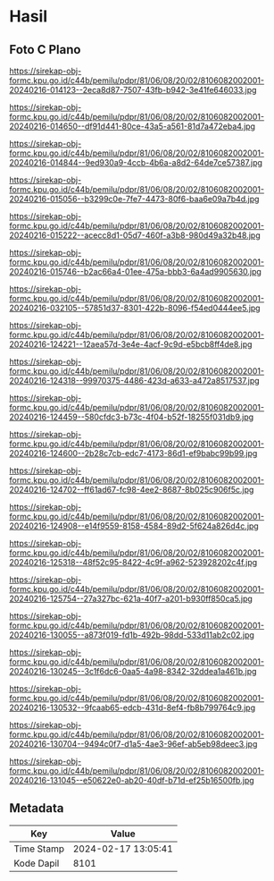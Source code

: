 # Hasil

## Foto C Plano

https://sirekap-obj-formc.kpu.go.id/c44b/pemilu/pdpr/81/06/08/20/02/8106082002001-20240216-014123--2eca8d87-7507-43fb-b942-3e41fe646033.jpg

https://sirekap-obj-formc.kpu.go.id/c44b/pemilu/pdpr/81/06/08/20/02/8106082002001-20240216-014650--df91d441-80ce-43a5-a561-81d7a472eba4.jpg

https://sirekap-obj-formc.kpu.go.id/c44b/pemilu/pdpr/81/06/08/20/02/8106082002001-20240216-014844--9ed930a9-4ccb-4b6a-a8d2-64de7ce57387.jpg

https://sirekap-obj-formc.kpu.go.id/c44b/pemilu/pdpr/81/06/08/20/02/8106082002001-20240216-015056--b3299c0e-7fe7-4473-80f6-baa6e09a7b4d.jpg

https://sirekap-obj-formc.kpu.go.id/c44b/pemilu/pdpr/81/06/08/20/02/8106082002001-20240216-015222--acecc8d1-05d7-460f-a3b8-980d49a32b48.jpg

https://sirekap-obj-formc.kpu.go.id/c44b/pemilu/pdpr/81/06/08/20/02/8106082002001-20240216-015746--b2ac66a4-01ee-475a-bbb3-6a4ad9905630.jpg

https://sirekap-obj-formc.kpu.go.id/c44b/pemilu/pdpr/81/06/08/20/02/8106082002001-20240216-032105--57851d37-8301-422b-8096-f54ed0444ee5.jpg

https://sirekap-obj-formc.kpu.go.id/c44b/pemilu/pdpr/81/06/08/20/02/8106082002001-20240216-124221--12aea57d-3e4e-4acf-9c9d-e5bcb8ff4de8.jpg

https://sirekap-obj-formc.kpu.go.id/c44b/pemilu/pdpr/81/06/08/20/02/8106082002001-20240216-124318--99970375-4486-423d-a633-a472a8517537.jpg

https://sirekap-obj-formc.kpu.go.id/c44b/pemilu/pdpr/81/06/08/20/02/8106082002001-20240216-124459--580cfdc3-b73c-4f04-b52f-18255f031db9.jpg

https://sirekap-obj-formc.kpu.go.id/c44b/pemilu/pdpr/81/06/08/20/02/8106082002001-20240216-124600--2b28c7cb-edc7-4173-86d1-ef9babc99b99.jpg

https://sirekap-obj-formc.kpu.go.id/c44b/pemilu/pdpr/81/06/08/20/02/8106082002001-20240216-124702--ff61ad67-fc98-4ee2-8687-8b025c906f5c.jpg

https://sirekap-obj-formc.kpu.go.id/c44b/pemilu/pdpr/81/06/08/20/02/8106082002001-20240216-124908--e14f9559-8158-4584-89d2-5f624a826d4c.jpg

https://sirekap-obj-formc.kpu.go.id/c44b/pemilu/pdpr/81/06/08/20/02/8106082002001-20240216-125318--48f52c95-8422-4c9f-a962-523928202c4f.jpg

https://sirekap-obj-formc.kpu.go.id/c44b/pemilu/pdpr/81/06/08/20/02/8106082002001-20240216-125754--27a327bc-621a-40f7-a201-b930ff850ca5.jpg

https://sirekap-obj-formc.kpu.go.id/c44b/pemilu/pdpr/81/06/08/20/02/8106082002001-20240216-130055--a873f019-fd1b-492b-98dd-533d11ab2c02.jpg

https://sirekap-obj-formc.kpu.go.id/c44b/pemilu/pdpr/81/06/08/20/02/8106082002001-20240216-130245--3c1f6dc6-0aa5-4a98-8342-32ddea1a461b.jpg

https://sirekap-obj-formc.kpu.go.id/c44b/pemilu/pdpr/81/06/08/20/02/8106082002001-20240216-130532--9fcaab65-edcb-431d-8ef4-fb8b799764c9.jpg

https://sirekap-obj-formc.kpu.go.id/c44b/pemilu/pdpr/81/06/08/20/02/8106082002001-20240216-130704--9494c0f7-d1a5-4ae3-96ef-ab5eb98deec3.jpg

https://sirekap-obj-formc.kpu.go.id/c44b/pemilu/pdpr/81/06/08/20/02/8106082002001-20240216-131045--e50622e0-ab20-40df-b71d-ef25b16500fb.jpg


## Metadata

| Key        | Value               |
| ---------- | ------------------- |
| Time Stamp | 2024-02-17 13:05:41 |
| Kode Dapil | 8101                |



